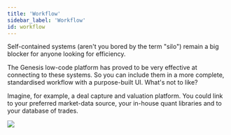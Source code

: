 ```yaml
---
title: 'Workflow'
sidebar_label: 'Workflow'
id: workflow
---
```


Self-contained systems (aren't you bored by the term "silo") remain a big blocker for anyone looking for efficiency.

The Genesis low-code platform has proved to be very effective at connecting to these systems. So you can include them in a more complete, standardised workflow with a purpose-built UI. What's not to like?

Imagine, for example, a deal capture and valuation platform. You could link to your preferred market-data source, your in-house quant libraries and to your database of trades.


![](/img/workflow.png)
